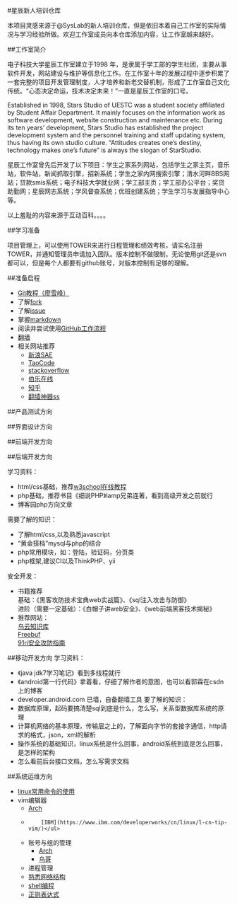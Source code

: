 #星辰新人培训仓库

本项目灵感来源于@SysLab的新人培训仓库，但是依旧本着自己工作室的实际情况与学习经验所做。欢迎工作室成员向本仓库添加内容，让工作室越来越好。

##工作室简介

电子科技大学星辰工作室建立于1998 年，是隶属于学工部的学生社团，主要从事软件开发，网站建设与维护等信息化工作。在工作室十年的发展过程中逐步积累了一套完整的项目开发管理制度，人才培养和新老交替机制，形成了工作室自己文化传统。“心态决定命运，技术决定未来！”一直是星辰工作室的口号。

Established in 1998, Stars Studio of UESTC was a student society affiliated by Student Affair Department. It mainly focuses on the information work as software development, website construction and maintenance etc. During its ten years’ development, Stars Studio has established the project development system and the personnel training and staff updating system, thus having its own studio culture. “Attitudes creates one’s destiny, technology makes one’s future” is always the slogan of StarStudio.

星辰工作室曾先后开发了以下项目：学生之家系列网站，包括学生之家主页，音乐站，软件站，新闻抓取引擎，招新系统；学生之家内网搜索引擎；清水河畔BBS网站；贷款smis系统；电子科技大学就业网；学工部主页；学工部办公平台；奖贷助勤网；星辰网志系统；学风督查系统；优班创建系统；学生学习与发展指导中心等。

以上羞耻的内容来源于互动百科。。。。

##学习准备

项目管理上，可以使用TOWER来进行日程管理和绩效考核，请实名注册TOWER，并通知管理员申请加入团队。版本控制不做限制，无论使用git还是svn都可以，但是每个人都要有github账号，对版本控制有足够的理解。

##准备启程

 - [Git教程（廖雪峰）](http://www.liaoxuefeng.com/wiki/0013739516305929606dd18361248578c67b8067c8c017b000)
 - 了解[fork](https://guides.github.com/activities/forking/)
 - 了解[issue](https://guides.github.com/features/issues/)
 - 掌握[markdown](https://guides.github.com/features/mastering-markdown/)
 - 阅读并尝试使用[GitHub工作流程](https://guides.github.com/introduction/flow/)
 - [翻墙](http://www.appifan.com/jc/201209/35517.html)
 - 相关网站推荐
    * [新浪SAE](http://sae.sina.com.cn/)
    * [TaoCode](http://code.taobao.org/)
    * [stackoverflow](https://stackoverflow.com/)
    * [伯乐在线](http://blog.jobbole.com/)
    * [知乎](http://www.zhihu.com)
    * [翻墙神器ss](https://github.com/shadowsocks/shadowsocks)

##产品测试方向

##界面设计方向

##前端开发方向

##后端开发方向

学习资料：
- html/css基础，推荐[w3school在线教程](http://www.w3school.com.cn)
- php基础，推荐书目《细说PHP》lamp兄弟连著，看到高级开发之前就行
- 博客园php方向文章

需要了解的知识：
- 了解html/css,以及熟悉javascript
- “黄金搭档”mysql与php的结合
- php常用模块，如：登陆，验证码，分页类
- php框架,建议CI以及ThinkPHP、yii

安全开发：
- 书籍推荐<br>
基础：《黑客攻防技术宝典web实战篇》、《sql注入攻击与防御》<br>
进阶（需要一定基础）：《白帽子讲web安全》、《web前端黑客技术揭秘》
- 推荐网站：<br>
[乌云知识库](http://drops.wooyun.org)<br>
[Freebuf](http://www.freebuf.com)<br>
[91ri安全攻防指南](https://www.91ri.org/)

##移动开发方向
学习资料：
- 《java jdk7学习笔记》看到多线程就行
- 《android第一行代码》拿着看，仔细了解作者的意图，也可以看郭霖在csdn上的博客
- developer.android.com 已墙，自备翻墙工具
要了解的知识：
- 数据库原理，起码要搞清楚sql到底是什么，怎么写，关系型数据库系统的原理
- 计算机网络的基本原理，传输层之上的，了解面向字节的套接字通信，http请求的格式，json，xml的解析
- 操作系统的基础知识，linux系统是什么回事，android系统到底是怎么回事，是怎样的架构
- 怎么看前后台接口文档，怎么写需求文档

##系统运维方向
- [linux常用命令的使用](http://vbird.dic.ksu.edu.tw/linux_basic/linux_basic.php)
- vim编辑器<ul><li> [Arch](https://wiki.archlinux.org/index.php/Vim_(%E7%AE%80%E4%BD%93%E4%B8%AD%E6%96%87))
-         [IBM](https://www.ibm.com/developerworks/cn/linux/l-cn-tip-vim/)</ul>    
- 账号与组的管理<ul><li>[Arch](https://wiki.archlinux.org/index.php/Users_and_groups_(%E7%AE%80%E4%BD%93%E4%B8%AD%E6%96%87))    
- [鸟哥](http://vbird.dic.ksu.edu.tw/linux_basic/fedora_4/0410accountmanager-fc4.php)</ul>
- 进程管理
- [熟悉网络结构](http://vbird.dic.ksu.edu.tw/linux_server/0110network_basic.php)
- [shell编程](http://man.lupaworld.com/content/develop/advance_bash_scriipt_progaming_guide.pdf)
- [正则表达式](http://pan.baidu.com/wap/link?uk=2769149005&shareid=603381&third=0)

